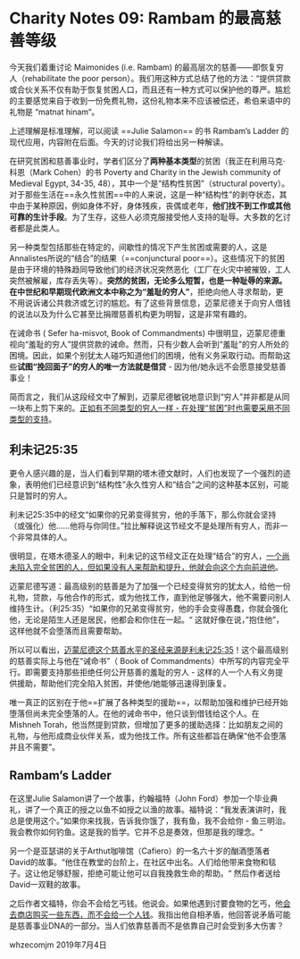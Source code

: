 # Charity Notes 09: Rambam 的最高慈善等级

今天我们着重讨论 Maimonides (i.e. Rambam) 的最高层次的慈善——即恢复穷人（rehabilitate the poor person）。我们用这种方式总结了他的方法：“提供贷款或合伙关系不仅有助于恢复贫困人口，而且还有一种方式可以保护他的尊严。尴尬的主要感觉来自于收到一份免费礼物，这份礼物本来不应该被偿还，希伯来语中的礼物是 “matnat hinam“。

上述理解是标准理解，可以阅读 ==Julie Salamon== 的书 Rambam’s Ladder 的现代应用，内容附在后面。今天的讨论我们将给出另一种解读。

在研究贫困和慈善事业时，学者们区分了**两种基本类型**的贫困（我正在利用马克·科恩（Mark Cohen）的书 Poverty and Charity in the Jewish community of Medieval Egypt, 34-35, 48），其中一个是“结构性贫困”（structural poverty）。对于那些生活在==永久性贫困==中的人来说，这是一种“结构性”的剥夺状态，其中由于某种原因，例如身体不好，身体残疾，丧偶或老年，**他们找不到工作或其他可靠的生计手段**。为了生存，这些人必须克服接受他人支持的耻辱。大多数的乞讨者都是此类人。

另一种类型包括那些在特定的，间歇性的情况下产生贫困或需要的人，这是Annalistes所说的“结合”的结果（==conjunctural poor==）。这些情况下的贫困是由于环境的特殊趋同导致他们的经济状况突然恶化（工厂在火灾中被摧毁，工人突然被解雇，库存丢失等）。**突然的贫困，无论多么短暂，也是一种耻辱的来源。在中世纪和早期现代欧洲文本中称之为“羞耻的穷人”**，拒绝向他人寻求帮助，更不用说诉诸公共救济或乞讨的尴尬。有了这些背景信息，迈蒙尼德关于向穷人借钱的说法以及为什么它甚至比捐赠慈善机构更为明智，这是非常有趣的。

在诫命书 ( Sefer ha-misvot, Book of Commandments) 中很明显，迈蒙尼德重视向“羞耻的穷人”提供贷款的诫命。然而，只有少数人会听到“羞耻”的穷人所处的困境。因此，如果个别犹太人碰巧知道他们的困境，他有义务采取行动。而帮助这些**试图“挽回面子”的穷人的唯一方法就是借贷** - 因为他/她永远不会愿意接受慈善事业！

简而言之，我们从这段经文中了解到，迈蒙尼德敏锐地意识到“穷人”并非都是从同一块布上剪下来的。<u>正如有不同类型的穷人一样 - 在处理“贫困”时也需要采用不同类型的支持</u>。



## 利未记25:35

更令人感兴趣的是，当人们看到早期的塔木德文献时，人们也发现了一个强烈的迹象，表明他们已经意识到“结构性”永久性穷人和“结合”之间的这种基本区别，可能只是暂时的穷人。

利未记25:35中的经文“如果你的兄弟变得贫穷，他的手落下，那么你就会坚持（或强化）他......他将与你同住。”拉比解释说这节经文不是处理所有穷人，而非一个非常具体的人。

很明显，在塔木德圣人的眼中，利未记的这节经文正在处理“结合”的穷人，<u>一个尚未陷入完全贫困的人，但如果没有人来帮助和提升，他就会向这个方向前进他</u>。

迈蒙尼德写道：最高级别的慈善是为了加强一个已经变得贫穷的犹太人，给他一份礼物，贷款，与他合作的形式，或为他找工作，直到他足够强大，他不需要问别人维持生计。（利25:35）“如果你的兄弟变得贫穷，他的手会变得愚蠢，你就会强化他，无论是陌生人还是居民，他都会和你住在一起。“ 这就好像在说，”抱住他”，这样他就不会堕落而且需要帮助。

所以可以看出，<u>迈蒙尼德这个慈善水平的圣经来源是利未记25:35</u>！这个最高级别的慈善实际上与他在“诫命书”（ Book of Commandments）中所写的内容完全平行。即需要支持那些拒绝任何公开慈善的羞耻的穷人 - 这样的人一个人有义务提供援助，帮助他们完全陷入贫困，并使他/她能够迅速得到康复。

唯一真正的区别在于他==扩展了各种类型的援助==，以帮助加强和维护已经开始堕落但尚未完全堕落的人。在他的诫命书中，他只谈到借钱给这个人。在Mishneh Torah，他当然提到贷款，但增加了更多的援助选择：比如朋友之间的礼物，与他形成商业伙伴关系，或为他找工作。所有这些都旨在确保“他不会堕落并且不需要”。



## Rambam’s Ladder

在这里Julie Salamon讲了一个故事，约翰福特（John Ford）参加一个毕业典礼，讲了一个真正的授之以鱼不如授之以渔的故事。福特说：“我发表演讲时，我总是使用这个。”如果你来找我，告诉我你饿了，我有鱼，我不会给你 - 鱼三明治。我会教你如何钓鱼。这是我的哲学。它并不总是奏效，但那是我的理念。“



另一个是亚瑟讲的关于Arthut咖啡馆（Cafiero）的一名六十岁的酗酒堕落者David的故事。“他住在教堂的台阶上，在社区中出名。人们给他带来食物和毯子。这让他足够舒服，拒绝可能让他可以自我挽救生命的帮助。“ 然后作者送给David一双鞋的故事。



之后作者文福特，你会不会给乞丐钱。他说会。如果他遇到讨要食物的乞丐，他<u>会去商店购买一些东西，而不会给一个人钱</u>。我指出他自相矛盾，他回答说矛盾可能是慈善事业DNA的一部分。当人们依靠慈善而不是依靠自己时会受到多大伤害？



whzecomjm
2019年7月4日